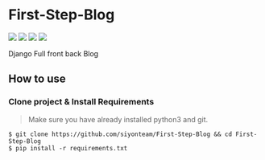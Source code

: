 # First-Step-Blog
[![](https://img.shields.io/pypi/pyversions/Django.svg)](https://python.org/downloads/)
[![](https://img.shields.io/badge/django-3.0%20%7C%203.1-green)](https://djangoproject.com/)
[![](https://img.shields.io/apm/l/vim-mode.svg)](https://choosealicense.com/licenses/mit/)
[![](https://img.shields.io/apm/l/vim-mode.svg)](https://choosealicense.com/licenses/mit/)

Django Full front back Blog

## How to use

### Clone project & Install Requirements
> Make sure you have already installed python3 and git.
```
$ git clone https://github.com/siyonteam/First-Step-Blog && cd First-Step-Blog
$ pip install -r requirements.txt
```